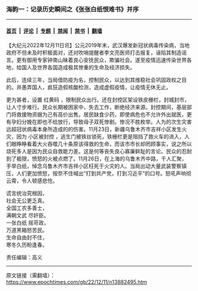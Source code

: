 ### 海韵一：记录历史瞬间之《张张白纸恨难书》并序

---

#### [首页](../../../..?n13882495) &nbsp;|&nbsp; [评论](../../../../../epoch-comment?n13882495) &nbsp;|&nbsp; [专题](../../../../../epoch-special?n13882495) &nbsp;|&nbsp; [禁闻](../../../../../epoch-news?n13882495) &nbsp;|&nbsp; [禁书](../../../../../books?n13882495) &nbsp;|&nbsp; [翻墙](https://github.com/gfw-breaker/nogfw/blob/master/README.md?n13882495)


<div class="post_content" id="artbody" itemprop="articleBody">
 <!-- article content begin -->
 <p>
  【大纪元2022年12月11日讯】公元2019年末，武汉爆发新冠状病毒传染病，当地政府不但未及时积极面对，还对吹哨提醒者李文亮医师打击报复，诬陷其制造谣言。更有御用专家钟南山昧着良心安抚民众，欺骗社会。遂至疫情迅速传染世界各地，给国人及世界各国造成极其惨重的生命及经济损失。
 </p>
 <p>
  此后，连续三年，当局借防疫为名，控制民众，以达到其维稳社会巩固政权之目的。并愚弄国人，疯狂造假核酸检测，造成虚假疫情，让疫情无休无止。
 </p>
 <p>
  更为甚者，设置
  <ok href="https://www.epochtimes.com/gb/tag/%E7%BA%A2%E9%BB%84%E7%A0%81.html">
   红黄码
  </ok>
  ，限制民众出行。还在封控区架设铁皮栅栏，封城封市，让人寸步难行。民众长期被困家中，失去工作，断绝经济来源。封控期间，基层部门将救援物资据为己有高价出售。居民缺食少药，即使病危也不允许外出就医，更有孕妇分娩在即也不给放行，导致母子双死惨剧。惨况不胜枚举。人为的次生灾害远超冠状病毒本身所造成的的伤害。11月23日，新疆乌鲁木齐市吉祥小区发生火灾，因为
  <ok href="https://www.epochtimes.com/gb/tag/%E5%B0%8F%E5%8C%BA%E8%A2%AB%E5%B0%81%E6%8E%A7.html">
   小区被封控
  </ok>
  ，逃生门被铁丝锁死，铁栅栏更是阻挡了救火车的进入，人们眼睁睁看着大火吞噬几十条原该得救的生命，而该市市长却罔顾事实，说之所以烧死多人是因为民众自救能力差。这是何等丧失良心寡廉鲜耻的言论。民众的忍耐到了极限，愤怒的火被点燃了。11月26日，在上海的乌鲁木齐中路，千人汇聚，手举白纸，悼念乌鲁木齐市吉祥小区枉死于火灾的人。当局出动大量武装警察镇压，人们更加愤怒，按奈不住喊出“打到共产党，打到习近平”的口号。怒吼声响彻云霄，令人顿感悲怆。
 </p>
 <p>
  谎言统治究根因，
  <br/>
  社会无公更乏真。
  <br/>
  全国工农多善士，
  <br/>
  <ok href="https://www.epochtimes.com/gb/tag/%E6%BB%A1%E6%9C%9D%E6%96%87%E6%AD%A6.html">
   满朝文武
  </ok>
  尽奸臣。
  <br/>
  <ok href="https://www.epochtimes.com/gb/tag/%E4%B8%80%E5%BC%A0%E7%99%BD%E7%BA%B8.html">
   一张白纸
  </ok>
  摇苛政，
  <br/>
  万道黑箱怒苦民。
  <br/>
  生命自由封不住，
  <br/>
  寒冬久历盼逢春。
 </p>
 <p>
  责任编辑：高义
 </p>
 <!-- article content end -->
 <div id="below_article_ad">
 </div>
</div>


---

原文链接（需翻墙）：https://www.epochtimes.com/gb/22/12/11/n13882495.htm